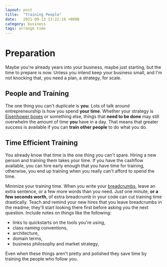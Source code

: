 ```yaml
---
layout: post
title:  "Training People"
date:   2021-09-13 13:22:18 +0000
category: business
tags: arrange time
---
```


# Preparation
Maybe you're already years into your business, maybe just starting, but the time to prepare is now. Unless you intend keep your business small, and I'm not knocking that, you need a plan, a strategy, for scale.  

## People and Training
The one thing you can't duplicate is __you__. Lots of talk around entrepreneurship is how you spend __your time__. Whether your strategy is [Eisenhower boxes](https://en.wikipedia.org/wiki/Priority_Matrix) or something else, things that __need to be done__ may still overwhelm the amount of time __you__ have in a day. That means that greater success is available if you can __train other people__ to do what you do.  

## Time Efficient Training
You already know that time is the one thing you can't spare. Hiring a new person and training them takes your time. If you have the cashflow available, you can hire early enough that you have time for training, otherwise, you end up training when you really can't afford to spend the time.  

Minimize your training time. When you write your [breadcrumbs](/breadcrumbs/), leave an extra sentence, or a few more words than you need. Just one minute, __or a few seconds worth__, of extra breadcrumb in your code can cut training time drastically. Teach and remind your new hires that you leave breadcrumbs in the readme; they'll start looking there first before asking you the next question. Include notes on things like the following:  
* links to quickstarts on the tools you're using,  
* class naming conventions,  
* architecture,  
* domain terms,  
* business philosophy and market strategy,  

Even when these things aren't pretty and polished they save time by training the people who follow you.  
